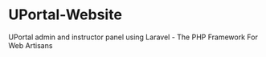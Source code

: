 # UPortal-Website
UPortal admin and instructor panel using Laravel - The PHP Framework For Web Artisans
